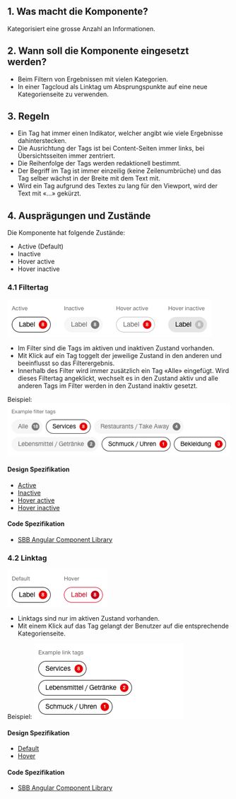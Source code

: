 ## 1. Was macht die Komponente?
Kategorisiert eine grosse Anzahl an Informationen.

## 2. Wann soll die Komponente eingesetzt werden? 
* Beim Filtern von Ergebnissen mit vielen Kategorien.
* In einer Tagcloud als Linktag um Absprungspunkte auf eine neue Kategorienseite zu verwenden.

## 3. Regeln
* Ein Tag hat immer einen Indikator, welcher angibt wie viele Ergebnisse dahinterstecken.
* Die Ausrichtung der Tags ist bei Content-Seiten immer links, bei Übersichtsseiten immer zentriert.
* Die Reihenfolge der Tags werden redaktionell bestimmt.
* Der Begriff im Tag ist immer einzeilig (keine Zeilenumbrüche) und das Tag selber wächst in der Breite mit dem Text mit.
* Wird ein Tag aufgrund des Textes zu lang für den Viewport, wird der Text mit «...» gekürzt.

## 4. Ausprägungen und Zustände 
Die Komponente hat folgende Zustände:
* Active (Default)
* Inactive
* Hover active
* Hover inactive

### 4.1 Filtertag
![Darstellung der Komponente Tag zur Verwendung als Filter](https://raw.githubusercontent.com/sbb-design-systems/design-system-website-documentation/master/documentation/components/tag/images/tag_filtertag.png 'class: image')
* Im Filter sind die Tags im aktiven und inaktiven Zustand vorhanden.
* Mit Klick auf ein Tag toggelt der jeweilige Zustand in den anderen und beeinflusst so das Filterergebnis.
* Innerhalb des Filter wird immer zusätzlich ein Tag «Alle» eingefügt. Wird dieses Filtertag angeklickt, wechselt es in den Zustand aktiv und alle anderen Tags im Filter werden in den Zustand inaktiv gesetzt.

Beispiel:
![](https://raw.githubusercontent.com/sbb-design-systems/design-system-website-documentation/master/documentation/components/tag/images/tag_filtertag_example.png 'class: image')

#### Design Spezifikation
* [Active](https://www.sketch.com/s/80f12b3b-58e5-4b4c-98cd-c553bae18db0/a/ZAnzQ7#Inspector)
* [Inactive](https://www.sketch.com/s/80f12b3b-58e5-4b4c-98cd-c553bae18db0/a/J9JwQ5#Inspector)
* [Hover active](https://www.sketch.com/s/80f12b3b-58e5-4b4c-98cd-c553bae18db0/a/vOQPZb#Inspector)
* [Hover inactive](https://www.sketch.com/s/80f12b3b-58e5-4b4c-98cd-c553bae18db0/a/4e5zZZ#Inspector)

#### Code Spezifikation
* [SBB Angular Component Library](https://sbb-angular.app.sbb.ch/public/components/tag)

### 4.2 Linktag
![Darstellung der Komponente Tag zur Verwendung als Link](https://raw.githubusercontent.com/sbb-design-systems/design-system-website-documentation/master/documentation/components/tag/images/tag_linktag.png 'class: image')
* Linktags sind nur im aktiven Zustand vorhanden.
* Mit einem Klick auf das Tag gelangt der Benutzer auf die entsprechende Kategorienseite.

Beispiel:
![](https://raw.githubusercontent.com/sbb-design-systems/design-system-website-documentation/master/documentation/components/tag/images/tag_linktag_example.png 'class: image')

#### Design Spezifikation
* [Default](https://www.sketch.com/s/80f12b3b-58e5-4b4c-98cd-c553bae18db0/a/ewdAGj#Inspector)
* [Hover](https://www.sketch.com/s/80f12b3b-58e5-4b4c-98cd-c553bae18db0/a/GLdVQ7#Inspector)

#### Code Spezifikation
* [SBB Angular Component Library](https://sbb-angular.app.sbb.ch/public/components/tag)